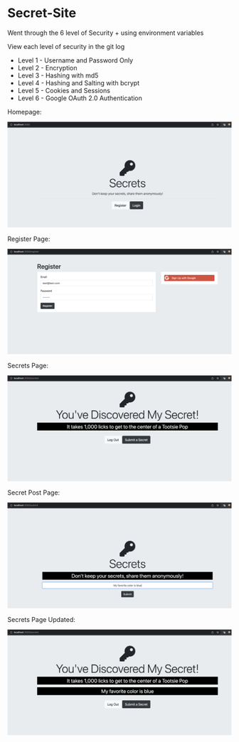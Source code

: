 # Secret-Site
 
Went through the 6 level of Security + using environment variables

View each level of security in the git log

- Level 1 - Username and Password Only
- Level 2 - Encryption
- Level 3 - Hashing with md5
- Level 4 - Hashing and Salting with bcrypt
- Level 5 - Cookies and Sessions
- Level 6 - Google OAuth 2.0 Authentication

Homepage:

![alt text](https://github.com/J0K3Rn/Secret-Site/blob/main/screenshots/homepage.png?raw=true) 

Register Page:

![alt text](https://github.com/J0K3Rn/Secret-Site/blob/main/screenshots/register.png?raw=true) 

Secrets Page:

![alt text](https://github.com/J0K3Rn/Secret-Site/blob/main/screenshots/secrets1.png?raw=true) 

Secret Post Page:

![alt text](https://github.com/J0K3Rn/Secret-Site/blob/main/screenshots/secret_post.png?raw=true) 

Secrets Page Updated:

![alt text](https://github.com/J0K3Rn/Secret-Site/blob/main/screenshots/secrets2.png?raw=true) 